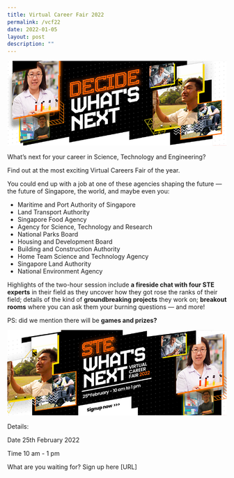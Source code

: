 ```yaml
---
title: Virtual Career Fair 2022
permalink: /vcf22
date: 2022-01-05
layout: post
description: ""
---
```

![Alt text for image on Isomer site](/images/header1.png)

What’s next for your career in Science, Technology and Engineering? 
 
Find out at the most exciting Virtual Careers Fair of the year.  
 
You could end up with a job at one of these agencies shaping the future — the future of Singapore, the world, and maybe even you: 

* Maritime and Port Authority of Singapore  
* Land Transport Authority  
* Singapore Food Agency  
* Agency for Science, Technology and Research  
* National Parks Board  
* Housing and Development Board  
* Building and Construction Authority  
* Home Team Science and Technology Agency  
* Singapore Land Authority  
* National Environment Agency  

 
Highlights of the two-hour session include **a fireside chat with four STE experts** in their field as they uncover how they got rose the ranks of their field; details of the kind of **groundbreaking projects** they work on; **breakout rooms** where you can ask them your burning questions — and more!  

PS: did we mention there will be **games and prizes?** 

![Alt text for image on Isomer site](/images/STE-bannerpage-banner2.png) 

Details: 

Date 25th February 2022

Time 10 am - 1 pm
 
What are you waiting for? Sign up here [URL]